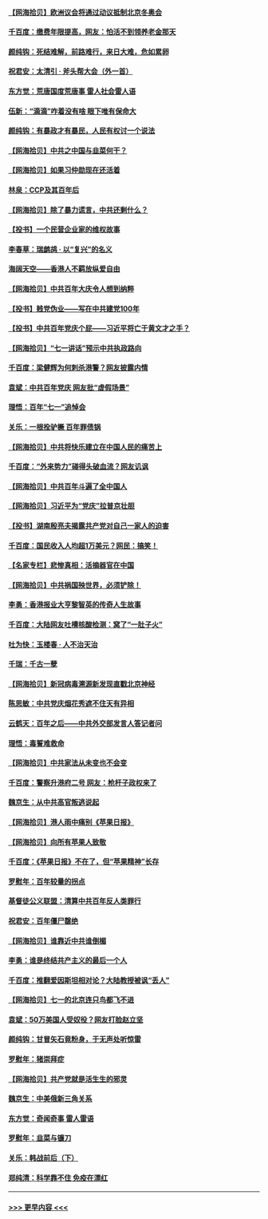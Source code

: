 #### [【网海拾贝】欧洲议会将通过动议抵制北京冬奥会](../pages/nsc993/n13078156.md?t=07100651) 
#### [千百度：缴费年限提高，网友：怕活不到领养老金那天](../pages/nsc993/n13078088.md?t=07100651) 
#### [颜纯钩：死结难解，前路难行，来日大难，危如累卵](../pages/nsc993/n13077179.md?t=07100651) 
#### [祝君安：太清引 · 斧头帮大会（外一首）](../pages/nsc993/n13077162.md?t=07100651) 
#### [东方觉：荒唐国度荒唐事 雷人社会雷人语](../pages/nsc993/n13075917.md?t=07100651) 
#### [伍新：“滴滴”咋着没有啥 眼下唯有保命大](../pages/nsc993/n13075894.md?t=07100651) 
#### [颜纯钩：有暴政才有暴民，人民有权讨一个说法](../pages/nsc993/n13075734.md?t=07100651) 
#### [【网海拾贝】中共之中国与韭菜何干？](../pages/nsc993/n13075428.md?t=07100651) 
#### [【网海拾贝】如果习仲勋现在还活着](../pages/nsc993/n13073410.md?t=07100651) 
#### [林泉：CCP及其百年后](../pages/nsc993/n13073226.md?t=07100651) 
#### [【网海拾贝】除了暴力谎言，中共还剩什么？](../pages/nsc993/n13071082.md?t=07100651) 
#### [【投书】一个民营企业家的维权故事](../pages/nsc993/n13070932.md?t=07100651) 
#### [李春草：瑞鹧鸪 · 以“复兴”的名义](../pages/nsc993/n13069984.md?t=07100651) 
#### [海阔天空——香港人不羁放纵爱自由](../pages/nsc993/n13069407.md?t=07100651) 
#### [【网海拾贝】中共百年大庆令人想到纳粹](../pages/nsc993/n13068483.md?t=07100651) 
#### [【投书】贱党伪业——写在中共建党100年](../pages/nsc993/n13067843.md?t=07100651) 
#### [【投书】中共百年党庆个屁——习近平将亡于黄文才之手？](../pages/nsc993/n13067425.md?t=07100651) 
#### [【网海拾贝】“七一讲话”预示中共执政路向](../pages/nsc993/n13066434.md?t=07100651) 
#### [千百度：梁健辉为何刺杀港警？网友披露内情](../pages/nsc993/n13066979.md?t=07100651) 
#### [袁斌：中共百年党庆 网友批“虚假场景”](../pages/nsc993/n13066385.md?t=07100651) 
#### [理悟：百年“七一”追悼会](../pages/nsc993/n13066106.md?t=07100651) 
#### [关乐：一根拴驴橛 百年罪债锅](../pages/nsc993/n13066089.md?t=07100651) 
#### [【网海拾贝】中共将快乐建立在中国人民的痛苦上](../pages/nsc993/n13064939.md?t=07100651) 
#### [千百度：“外来势力”碰得头破血流？网友讥讽](../pages/nsc993/n13064878.md?t=07100651) 
#### [【网海拾贝】中共百年斗遍了全中国人](../pages/nsc993/n13060020.md?t=07100651) 
#### [【网海拾贝】习近平为“党庆”拉普京壮胆](../pages/nsc993/n13057781.md?t=07100651) 
#### [【投书】湖南殷亮夫揭露共产党对自己一家人的迫害](../pages/nsc993/n13057744.md?t=07100651) 
#### [千百度：国民收入人均超1万美元？网民：搞笑！](../pages/nsc993/n13057692.md?t=07100651) 
#### [【名家专栏】悲惨真相：活摘器官在中国](../pages/nsc993/n13056611.md?t=07100651) 
#### [【网海拾贝】中共祸国殃世界，必须铲除！](../pages/nsc993/n13056011.md?t=07100651) 
#### [李勇：香港报业大亨黎智英的传奇人生故事](../pages/nsc993/n13055258.md?t=07100651) 
#### [千百度：大陆网友吐槽核酸检测：窝了“一肚子火”](../pages/nsc993/n13055194.md?t=07100651) 
#### [吐为快：玉楼春 · 人不治天治](../pages/nsc993/n13054028.md?t=07100651) 
#### [千瑞：千古一孽](../pages/nsc993/n13054016.md?t=07100651) 
#### [【网海拾贝】新冠病毒溯源新发现直戳北京神经](../pages/nsc993/n13052425.md?t=07100651) 
#### [陈思敏：中共党庆烟花秀遮不住天有异相](../pages/nsc993/n13052020.md?t=07100651) 
#### [云鹤天：百年之后——中共外交部发言人答记者问](../pages/nsc993/n13051604.md?t=07100651) 
#### [理悟：毒誓难救命](../pages/nsc993/n13051601.md?t=07100651) 
#### [【网海拾贝】中共家法从未变也不会变](../pages/nsc993/n13050366.md?t=07100651) 
#### [千百度：警察升港府二号 网友：枪杆子政权来了](../pages/nsc993/n13050261.md?t=07100651) 
#### [魏京生：从中共高官叛逃说起](../pages/nsc993/n13048997.md?t=07100651) 
#### [【网海拾贝】港人雨中痛别《苹果日报》](../pages/nsc993/n13048941.md?t=07100651) 
#### [【网海拾贝】向所有苹果人致敬](../pages/nsc993/n13046795.md?t=07100651) 
#### [千百度：《苹果日报》不在了，但“苹果精神”长存](../pages/nsc993/n13046703.md?t=07100651) 
#### [罗慰年：百年较量的拐点](../pages/nsc993/n13046542.md?t=07100651) 
#### [基督徒公义联盟：清算中共百年反人类罪行](../pages/nsc993/n13046499.md?t=07100651) 
#### [祝君安：百年僵尸罄绝](../pages/nsc993/n13045595.md?t=07100651) 
#### [【网海拾贝】谁靠近中共谁倒楣](../pages/nsc993/n13044667.md?t=07100651) 
#### [李勇：谁是终结共产主义的最后一个人](../pages/nsc993/n13044397.md?t=07100651) 
#### [千百度：推翻爱因斯坦相对论？大陆教授被讽“丢人”](../pages/nsc993/n13043908.md?t=07100651) 
#### [【网海拾贝】七一的北京连只鸟都飞不进](../pages/nsc993/n13041377.md?t=07100651) 
#### [袁斌：50万美国人受奴役？网友打脸赵立坚](../pages/nsc993/n13041330.md?t=07100651) 
#### [颜纯钩：甘冒矢石竟粉身，于无声处听惊雷](../pages/nsc993/n13041140.md?t=07100651) 
#### [罗慰年：猪崇拜症](../pages/nsc993/n13041071.md?t=07100651) 
#### [【网海拾贝】共产党就是活生生的邪灵](../pages/nsc993/n13036627.md?t=07100651) 
#### [魏京生：中美俄新三角关系](../pages/nsc993/n13035986.md?t=07100651) 
#### [东方觉：奇闻奇事 雷人雷语](../pages/nsc993/n13035878.md?t=07100651) 
#### [罗慰年：韭菜与镰刀](../pages/nsc993/n13034374.md?t=07100651) 
#### [关乐：韩战前后（下）](../pages/nsc993/n13034113.md?t=07100651) 
#### [郑纯清：科学靠不住 免疫在漂红](../pages/nsc993/n13034093.md?t=07100651) 

----
#### [ >>> 更早内容 <<< ](../indexes/nsc993-earlier.md)
